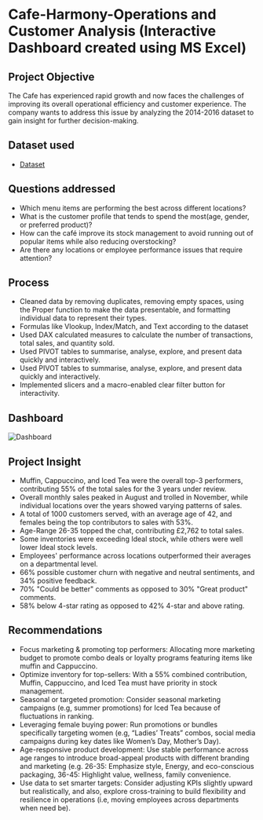 # Cafe-Harmony-Operations and Customer Analysis (Interactive Dashboard created using MS Excel)
## Project Objective
The Cafe has experienced rapid growth and now faces the challenges of improving its overall operational efficiency and customer experience. The company wants to address this issue by analyzing the 2014-2016 dataset to gain insight for further decision-making.

## Dataset used
- <a href="https://github.com/BerniAmdan/Cafe-Harmony-Dashboard/blob/main/Cafe_Harmony_Capstone_Project%20Data%20set%20%26%20Analysis.xlsm">Dataset</a>

## Questions addressed
- Which menu items are performing the best across different locations?
- What is the customer profile that tends to spend the most(age, gender, or preferred product)?
- How can the café improve its stock management to avoid running out of popular items while also reducing overstocking?
- Are there any locations or employee performance issues that require attention?

## Process
- Cleaned data by removing duplicates, removing empty spaces, using the Proper function to make the data presentable, and formatting individual data to represent their types.
- Formulas like Vlookup, Index/Match, and Text according to the dataset
- Used DAX calculated measures to calculate the number of transactions, total sales, and quantity sold.
- Used PIVOT tables to summarise, analyse, explore, and present data quickly and interactively.
- Used PIVOT tables to summarise, analyse, explore, and present data quickly and interactively.
- Implemented slicers and a macro-enabled clear filter button for interactivity.

## Dashboard
![Dashboard](https://github.com/user-attachments/assets/eb996ced-c7f2-4b77-bcd2-aa0c8c8a5c49)

## Project Insight
- Muffin, Cappuccino, and Iced Tea were the overall top-3 performers, contributing 55% of the total sales for the 3 years under review.
- Overall monthly sales peaked in August and trolled in November, while individual locations over the years showed varying patterns of sales.
- A total of 1000 customers served, with an average age of 42, and females being the top contributors to sales with 53%.
- Age-Range 26-35 topped the chat, contributing £2,762 to total sales.
- Some inventories were exceeding Ideal stock, while others were well lower Ideal stock levels. 
- Employees' performance across locations outperformed their averages on a departmental level.
- 66% possible customer churn with negative and neutral sentiments, and 34% positive feedback.
- 70% "Could be better" comments as opposed to 30% "Great product" comments.
- 58% below 4-star rating as opposed to 42% 4-star and above rating.

## Recommendations
- Focus marketing & promoting top performers: Allocating more marketing budget to promote combo deals or loyalty programs featuring items like muffin and Cappuccino.
- Optimize inventory for top-sellers: With a 55% combined contribution, Muffin, Cappuccino, and Iced Tea must have priority in stock management.
- Seasonal or targeted promotion: Consider seasonal marketing campaigns (e.g, summer promotions) for Iced Tea because of fluctuations in ranking.
- Leveraging female buying power: Run promotions or bundles specifically targeting women (e.g, “Ladies’ Treats” combos, social media campaigns during key dates like Women’s Day, Mother’s Day).
- Age-responsive product development: Use stable performance across age ranges to introduce broad-appeal products with different branding and marketing (e.g. 26-35: Emphasize style, Energy, and eco-conscious packaging, 36-45: Highlight value, wellness, family convenience.
- Use data to set smarter targets: Consider adjusting KPIs slightly upward but realistically, and also, explore cross-training to build flexibility and resilience in operations (i.e, moving employees across departments when need be).
 
